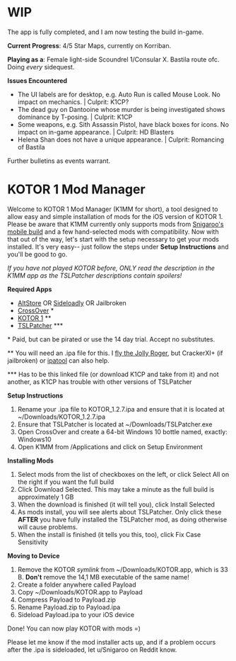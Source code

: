 # WIP

The app is fully completed, and I am now testing the build in-game.

**Current Progress**: 4/5 Star Maps, currently on Korriban.

**Playing as a**: Female light-side Scoundrel 1/Consular X. Bastila route ofc. Doing *every* sidequest.

**Issues Encountered**
- The UI labels are for desktop, e.g. Auto Run is called Mouse Look. No impact on mechanics.            | Culprit: K1CP?
- The dead guy on Dantooine whose murder is being investigated shows dominance by T-posing.             | Culprit: K1CP
- Some weapons, e.g. Sith Assassin Pistol, have black boxes for icons. No impact on in-game appearance. | Culprit: HD Blasters
- Helena Shan does not have a unique appearance.                                                        | Culprit: Romancing of Bastila

Further bulletins as events warrant.

# KOTOR 1 Mod Manager

Welcome to KOTOR 1 Mod Manager (K1MM for short), a tool designed to allow easy and simple installation of mods for the iOS version of KOTOR 1. Please be aware that K1MM currently only supports mods from [Snigaroo's mobile build](https://www.reddit.com/r/kotor/wiki/k1fullbuildmobile) and a few hand-selected mods with compatibility. Now with that out of the way, let's start with the setup necessary to get your mods installed. It's very easy-- just follow the steps under **Setup Instructions** and you'll be good to go.

*If you have not played KOTOR before, ONLY read the description in the K1MM app as the TSLPatcher descriptions contain spoilers!*

**Required Apps**
- [AltStore](https://altstore.io) OR [Sideloadly](https://sideloadly.io) OR Jailbroken
- [CrossOver](https://www.codeweavers.com/crossover/download) \*
- [KOTOR 1](https://apps.apple.com/dk/app/star-wars-kotor/id416608891?l=da&amp;mt=12) \*\*
- [TSLPatcher](https://krakenfiles.com/view/bBElfO1sv0/file.html) \*\*\*

\* Paid, but can be pirated or use the 14 day trial. Accept no substitutes.

\*\* You will need an .ipa file for this. I [fly the Jolly Roger](https://0bin.net/paste/htdgPTtm#bgKxFLE44xy24hbncVIXwceVXhpZo2kkWc8qQTstqbG), but CrackerXI+ (if jailbroken) or [ipatool](https://github.com/Paisseon/ipatool/releases/tag/v1.1.0-paisseon) can also help.

\*\*\* Has to be this linked file (or download K1CP and take from it) and not another, as K1CP has trouble with other versions of TSLPatcher

**Setup Instructions**
1. Rename your .ipa file to KOTOR_1.2.7.ipa and ensure that it is located at ~/Downloads/KOTOR_1.2.7.ipa
2. Ensure that TSLPatcher is located at ~/Downloads/TSLPatcher.exe
3. Open CrossOver and create a 64-bit Windows 10 bottle named, exactly: Windows10
4. Open K1MM from /Applications and click on Setup Environment

**Installing Mods**
1. Select mods from the list of checkboxes on the left, or click Select All on the right if you want the full build
2. Click Download Selected. This may take a minute as the full build is approximately 1 GB
3. When the download is finished (it will tell you), click Install Selected
4. As mods install, you will see alerts about TSLPatcher. Only click these **AFTER** you have fully installed the TSLPatcher mod, as doing otherwise will cause problems.
5. When the install is finished (it tells you this, too), click Fix Case Sensitivity

**Moving to Device**
1. Remove the KOTOR *symlink* from ~/Downloads/KOTOR.app, which is 33 B. **Don't** remove the 14,1 MB executable of the same name!
2. Create a folder anywhere called Payload
3. Copy ~/Downloads/KOTOR.app to Payload
4. Compress Payload to Payload.zip
5. Rename Payload.zip to Payload.ipa
6. Sideload Payload.ipa to your iOS device

Done! You can now play KOTOR with mods =)

Please let me know if the mod installer acts up, and if a problem occurs after the .ipa is sideloaded, let u/Snigaroo on Reddit know.
